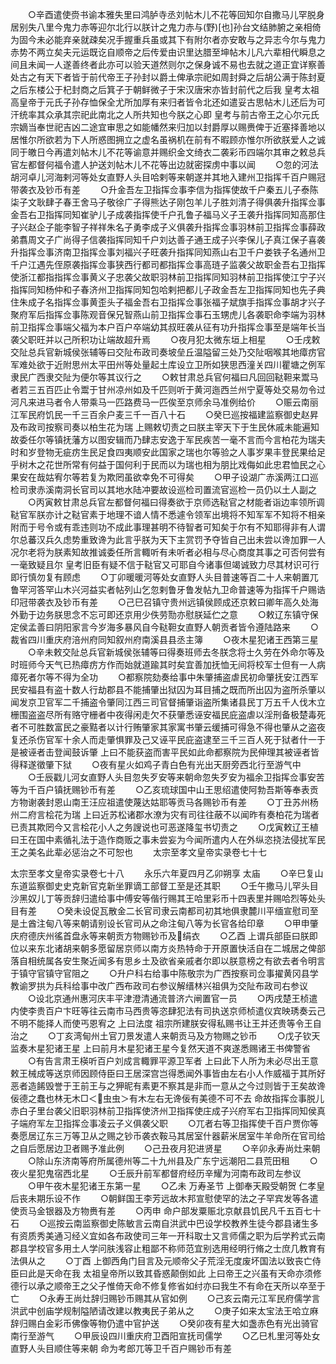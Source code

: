 <!-- { "loadSidebar": true } -->
　　○辛酉遣使赍书谕本雅失里曰鸿胪寺丞刘帖木儿不花等回知尔自撒马儿罕脱身居别失八里今鬼力赤等迎尔北行以朕计之鬼力赤与(野)[也]孙台文结肺腑之亲相倚为固今未必能弃亲就疎矣况手握重兵虽或其下有附尔者亦安敢与之异志今尔与鬼力赤势不两立矣夫元运既讫自顺帝之后传爱由识里达腊至坤帖木儿凡六辈相代瞬息之间且未闻一人遂善终者此亦可以验天道然则尔之保身诚不易也去就之道正宜详察善处古之有天下者皆于前代帝王子孙封以爵土俾承宗祀如周封舜之后胡公满于陈封夏之后东楼公于杞封商之后箕子于朝鲜微子于宋汉唐宋亦皆封前代之后我  皇考太祖高皇帝于元氏子孙存恤保全尤所加厚有来归者皆令北还如遣妥古思帖木儿还后为可汗统率其众承其宗祀此南北之人所共知也今朕之心即  皇考与前古帝王之心尔元氏宗嫡当奉世祀吉凶二途宜审思之如能幡然来归加以封爵厚以赐赉俾于近塞择善地以居惟尔所欲若为下人所惑图拥立之虚名虽祸机在前有不暇顾亦惟尔所欲朕爱人之诚同于皦日今再遣刘帖木儿不花等谕意并赐织金文绮衣二袭彩币四端尔其审之敕总兵官左都督何福令遣人护送刘帖木儿不花等出边就密探虏中事以闻
　　○忽的河法胡河卓儿河海剌河等处女直野人头目哈剌等来朝遂并其地入建州卫指挥千百户赐冠带袭衣及钞币有差
　　○升金吾左卫指挥佥事李信为指挥使故千户秦五儿子泰陈柒子文耿肆子春王舍马子敬徐广子得熊达子刚包羊儿子胜刘清子得俱袭升指挥佥事金吾右卫指挥同知崔驴儿子成袭指挥使千户孔鲁子福马义子王袭升指挥同知高那住子兴赵企子能李智子祥祥朱名子勇李成子义俱袭升指挥佥事羽林前卫指挥佥事薛政弟翥周文子广尚得子信袭指挥同知千户刘达善子通王成子兴李保儿子真江保子喜袭升指挥佥事济南卫指挥佥事刘福兴子旺袭升指挥同知燕山右卫千户娄铁子名通州卫千户江遇先侄原袭指挥佥事狭西行都司都指挥佥事高琏子监袭父故职金吾右卫指挥使浙江都指指挥佥事黄义子忠袭父故职羽林前卫指挥同知羽林前卫指挥使江宁子兴指挥同知杨仲和子春济州卫指挥同知包哈剌把都儿子政金吾左卫指挥同知也先子典住朱成子名指挥佥事黄歪头子福金吾右卫指挥佥事张福子斌旗手指挥佥事胡才兴子聚府军后指挥佥事陈观音保兄智燕山前卫指挥佥事石玉甥虎儿各袭职命李端为羽林前卫指挥佥事端父福为本户百户卒端幼其叔旺袭从征有功升指挥佥事至是端年长当袭父职旺并以己所积功让端故超升焉
　　○夜月犯太微东垣上相星
　　○壬戌敕交阯总兵官新城侯张辅等曰交阯布政司奏坡垒丘温隘留三处乃交阯咽喉其地瘴疠官军难处欲于近附思州太平田州等处量起土库设立卫所如狭思西潼关四川瞿塘之例军隶民广西隶交阯为便尔等其议行之
　　○敕甘肃总兵官何福曰凡回回鞑靼来鬻马者若三五百匹止令鬻于甘州凉州如及千匹则听于黄河迤西兰州宁夏等处交易勿令过河凡来进马者令人带乘马一匹路费马一匹俟至京师余马准例给价
　　○赈云南丽江军民府饥民一千三百余户麦三千一百八十石
　　○癸巳巡按福建监察御史赵昇及布政司按察司奏以柏生花为瑞  上赐敕切责之曰朕主宰天下于生民休戚未能遍知故委任尔等镇抚藩方以图安辑而乃肆志安逸于军民疾苦一毫不言而今言柏花为瑞夫时和岁登物无疵疠生民足食四夷顺安此国家之瑞也尔等验之人事岁果丰登民果给足乎树木之花世所常有何益于国何利于民而以为瑞也相为朋比戏侮如此忠君恤民之心果安在哉姑宥尔等若复为欺罔虽欲幸免不可得矣
　　○甲子设湖广赤溪两江口巡检司隶赤溪南洞长官司以其地水陆冲要故设巡检司置流官巡检一员仍以土人副之
　　○丙寅敕甘肃总兵官左都督何福曰得奏欲于京师选鞑官之材能者诣边率领所调鞑官军朕亦计之鞑官素于地理不谙人情不悉遽令领军出境将不知军军不知将不相亲附而于号令或有乖违则功不成此事理甚明不待智者可知矣于尔有不知耶得非有人谓尔总蕃汉兵久虑势重致谗为此言乎朕为天下主赏罚予夺皆自己出未尝以谗加罪一人况尔老将为朕素知故推诚委任所言輙听有未听者必相与尽心商度其事之可否何尝有一毫致疑且尔  皇考旧臣有疑不信于鞑官又可耶自今诸事但竭诚致力尽其材识可行即行慎勿复有顾虑
　　○丁卯暖暖河等处女直野人头目普速等百二十人来朝置兀鲁罕河答罕山木兴河益实者帖列山乞忽剌鲁牙鲁发帖九卫命普速等为指挥千户赐诰印冠带袭衣及钞币有差
　　○己巳召镇守贵州远镇侯顾成还京敕曰卿年高久处海外勤于边务朕思念不忘可即还京用少佚劳勚亦慰朕延伫之意
　　○敕辽东镇守保定侯孟善曰阴阳家言今岁海多暴风自今鞑靼女直野人朝贡者皆令遵陆路来
　　○裁省四川重庆府涪州府同知叙州府南溪县县丞主簿
　　○夜木星犯诸王西第三星
　　○辛未敕交阯总兵官新城侯张辅等曰得奏班师去冬朕念将士久劳在外命尔等及时班师今天气已热瘴疠方作而始就道踰其时矣宜善加抚恤无间将校军士但有一人病瘴死者尔等不得为全功
　　○都察院劾奏给事中朱肇捕盗虐民初命肇抚安江西军民安福县有盗十数人行劫郡县不能捕肇出狱囚为耳目捕之既而所出囚为盗所杀肇以闻发京卫官军二千捕盗令肇同江西三司官督捕肇诣盗所集诸县民丁万五千人伐木立栅围盗盗尽所有赂守栅者中夜得闲走欠不获肇悉诬安福民庇盗虐以淫刑备极楚毒死者不可胜数富民之豪黠者以计行贿肇家其家寓书肇云缓捕可得急不得也肇从之盗夜复还杀伤官军十余人而走肇惧罪及己又诬平民庇盗逮至三千三百人死于狱者什一于是被诬者击登闻鼓诉肇  上曰不能获盗而害平民如此命都察院为民伸理其被诬者皆得释遂徵肇下狱
　　○夜有星火如鸡子青白色有光出天厨旁西北行至游气中
　　○壬辰戳儿河女直野人头目忽失歹安等来朝命忽失歹安为福余卫指挥佥事安苦等为千百户镇抚赐钞币有差
　　○乙亥琉球国中山王思绍遣使阿勃吾斯等奉表贡方物谢袭封恩山南王汪应祖遣使蔑达姑耶等贡马各赐钞币有差
　　○丁丑苏州杨州二府言桧花为瑞  上曰近苏松诸郡水潦为灾有司往往蔽不以闻昨有奏柏花为瑞者已责其欺罔今又言桧花小人之务謏说也可恶遂降玺书切责之
　　○戊寅敕辽王植曰王在国中素循礼法于造作商贩之事未尝妄为今闻所遣内人在外纵恣挠法侵扰军民王之美名此辈必惩治之不可恕也
　　太宗至孝文皇帝实录卷七十七


太宗至孝文皇帝实录卷七十八
　　永乐六年夏四月乙卯朔享  太庙
　　○辛巳复山东道监察御史史克新官克新坐罪谪工部督工至是还其职
　　○壬午撒马儿罕头目沙黑奴儿丁等贡辞归遣给事中傅安等偕行赐其王哈里彩币十四表里并赐哈烈等处头目有差
　　○癸未设促瓦散金二长官司隶云南都司初其地俱隶麓川平缅宣慰司至是土酋注甸八等来朝请别设长官司从之命注甸八等为长官各给印章
　　○甲申肇庆府德庆州徭首盘永等来朝贡方物赐钞币及绢衣
　　○乙酉  上谓兵部臣曰朕即位以来东北诸胡来朝多愿留居京师以南方炎热特命于开原置快活自在二城居之俾部落自相统属各安生聚近闻多有思乡土及欲省亲戚者尔即以朕意榜之有欲去者令明言于镇守官镇守官阻之
　　○升户科右给事中陈敬宗为广西按察司佥事擢黄冈县学教谕罗拱为兵科给事中改广西布政司右参议解缙林兴祖俱为交阯布政司右参议
　　○设北京通州惠河庆丰平津澄清通流普济六闸置官一员
　　○丙戌楚王桢遣内使李贵百户卞旺等往云南市马西贵等恣肆犯法有司执送京师桢遣仪宾映琇奏云己不明不能择人而使丐恩宥之  上曰法度  祖宗所建朕安得私赐书让王并还贵等令王自治之
　　○丁亥湾甸州土官刀景发遣人来朝贡马及方物赐之钞币
　　○戊子钦天监奏木星犯诸王星  上曰前月木星犯诸王星今复然天道不爽遂悉赐诸王书俾警省
　　○有告言肃王楧听百户刘成言輙罪平源卫军者  上曰此下人所为未必尽出王意敕王械成等送京师因顾侍臣曰王居深宫岂得悉闻外事皆由左右小人作威福于其所好恶者造餙毁誉于王前王与之狎昵有素更不察其是非而一意从之今过则皆于王矣故谗佞德之蠢也林无木□＜虫虫＞有木左右无谗佞有美德不可不去  命故指挥佥事脱儿赤白子里台袭父旧职羽林前卫指挥使济州卫指挥使庄成子兴府军右卫指挥同知侯真子端府军左卫指挥佥事凌云子义俱袭父职
　　○兀者右等卫指挥使千百户贾你等奏愿居辽东三万等卫从之赐之钞币袭衣鞍马其居室什器薪米居室牛羊命所在官司给之自后愿居边卫者赐予准此例
　　○己丑夜月犯进贤星
　　○辛卯永寿尚灶来朝
　　○除山东济南等府所属德州等二十九州县及广东宁远潮阳二县荒田租
　　○夜火星犯鬼宿西北星
　　○壬辰升前军都督府经历辛耀为河南布政司左参议
　　○甲午夜木星犯诸王东第一星
　　○乙未  万寿圣节  上御奉天殿受朝贺  仁孝皇后丧未期乐设不作
　　○朝鲜国王李芳远故木邦宣慰使罕的法之子罕宾发等各遣使贡马金银器及方物赉有差
　　○丙申  命户部发粟赈北京献县饥民凡千五百七十石
　　○巡按云南监察御史陈敏言云南自洪武中巴设学校教养生徒今郡县诸生多有资质秀美通习经义宜如各布政使司三年一开科取士又言师儒之职为后学矜式云南郡县学校官多用土人学问肤浅容止粗鄙不称师范宜别选用经明行脩之士庶几教育有法俱从之
　　○丁酉  上御西角门目言及元顺帝父子荒淫无度废坏国法以致丧亡侍臣曰此是天命在我  太祖皇帝所以致其昏惑颠倒如此  上曰帝王之兴虽有天命亦须修德行以承之顺帝王之父子惟倚天命不修复修省如纣亦曰我生不有命在天所以卒至于亡
　　○永寿王尚灶辞归赐钞币赐其从官如例
　　○己亥云南元江军民府儒学言洪武中创庙学规制隘陋请改建以教夷民子弟从之
　　○庚子如来太宝法王哈立麻辞归赐白金彩币佛像等物仍遣中官护送
　　○癸卯夜有星大如盏赤色有光出骑官南行至游气
　　○甲辰设四川重庆府卫酉阳宣抚司儒学
　　○乙巳札里河等处女直野人头目顺住等来朝  命为考郎兀等卫千百户赐钞币有差
